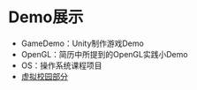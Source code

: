 # Demo展示

- GameDemo：Unity制作游戏Demo
- OpenGL：简历中所提到的OpenGL实践小Demo
- OS：操作系统课程项目
- [虚拟校园部分](https://hcslab.cuhk.edu.cn/newbie/)